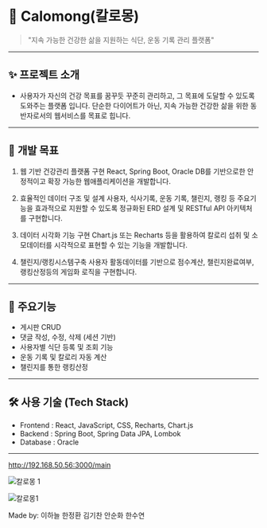 # 📌 Calomong(칼로몽)
> "지속 가능한 건강한 삶을 지원하는 식단, 운동 기록 관리 플랫폼"

---

## ✨ 프로젝트 소개
- 사용자가 자신의 건강 목표를 꿈꾸듯 꾸준히 관리하고, 그 목표에 도달할 수 있도록 도와주는 플랫폼 입니다. 단순한 다이어트가 아닌, 지속 가능한 건강한 삶을 위한 동반자로서의 웹서비스를 목표로 힙니다.

---

## 📒 개발 목표
1. 웹 기반 건강관리 플랫폼 구현
 React, Spring Boot, Oracle DB를 기반으로한 안정적이고 확장 가능한 웹애플리케이션을 개발합니다.

2. 효율적인 데이터 구조 및 설계
사용자, 식사기록, 운동 기록, 챌린지, 랭킹 등 주요기능을 효과적으로 지원할 수 있도록 정규화된 ERD 설계 및 RESTful API 아키텍처를 구현합니다.

3. 데이터 시각화 기능 구현
Chart.js 또는 Recharts 등을 활용하여 칼로리 섭취 및 소모데이터를 시각적으로 표현할 수 있는 기능을 개발합니다.

4. 챌린지/랭킹시스템구축
사용자 활동데이터를 기반으로 점수계산, 챌린지완료여부, 랭킹산정등의 게임화 로직을 구현합니다. 

---

## 🔎 주요기능
- 게시판 CRUD
- 댓글 작성, 수정, 삭제 (세션 기반)
- 사용자별 식단 등록 및 조회 기능
- 운동 기록 및 칼로리 자동 계산
- 챌린지를 통한 랭킹산정
---

## 🛠 사용 기술 (Tech Stack)
- Frontend : React, JavaScript, CSS, Recharts, Chart.js 
- Backend :  Spring Boot, Spring Data JPA, Lombok 
- Database : Oracle
  
---
http://192.168.50.56:3000/main

![칼로몽 1](https://github.com/user-attachments/assets/41f71273-50ff-48ae-b388-a10beaf8954b)

![칼로몽1](https://github.com/user-attachments/assets/9891b437-3d87-4613-b708-63431be89bcf)

Made by: 이하늘 한정환 김기찬 안순화 한수연
